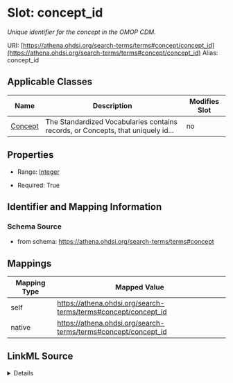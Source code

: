 

# Slot: concept_id 


_Unique identifier for the concept in the OMOP CDM._





URI: [https://athena.ohdsi.org/search-terms/terms#concept/concept_id](https://athena.ohdsi.org/search-terms/terms#concept/concept_id)
Alias: concept_id

<!-- no inheritance hierarchy -->





## Applicable Classes

| Name | Description | Modifies Slot |
| --- | --- | --- |
| [Concept](Concept.md) | The Standardized Vocabularies contains records, or Concepts, that uniquely id... |  no  |






## Properties

* Range: [Integer](Integer.md)

* Required: True




## Identifier and Mapping Information






### Schema Source


* from schema: https://athena.ohdsi.org/search-terms/terms#concept




## Mappings

| Mapping Type | Mapped Value |
| ---  | ---  |
| self | https://athena.ohdsi.org/search-terms/terms#concept/concept_id |
| native | https://athena.ohdsi.org/search-terms/terms#concept/concept_id |




## LinkML Source

<details>
```yaml
name: concept_id
description: Unique identifier for the concept in the OMOP CDM.
from_schema: https://athena.ohdsi.org/search-terms/terms#concept
rank: 1000
identifier: true
alias: concept_id
owner: Concept
domain_of:
- Concept
range: integer
required: true

```
</details>